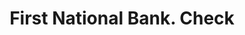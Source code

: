 ---
doi: 10.7916/D8V4267J
date_other: '1880'
date_other_textual: 1880-1889
form: printed ephemera
genre:
- Checks (bank checks)
name:
- First National Bank
object_in_context_url: https://biggert.cul.columbia.edu/items/view/ave_biggert_00852
subject_hierarchical_geographic:
- New York, New York, United States
subject_name:
- First National Bank
title: First National Bank. Check
sort_title: First National Bank. Check
call_number: ave_biggert_00852
coordinates:
- 40.69277777777778,-73.99027777777778
pid: ave_biggert_00852
identifiers: ave_biggert_00852
thumbnail: https://derivativo-3.library.columbia.edu/iiif/2/ldpd:345791/full/!256,256/0/native.jpg
permalink: "/biggert/ave_biggert_00852/"
layout: iiif-image-page
---